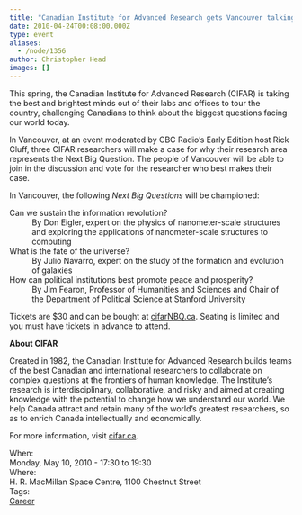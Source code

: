 ```yaml
---
title: "Canadian Institute for Advanced Research gets Vancouver talking  about The Next Big Question"
date: 2010-04-24T00:08:00.000Z
type: event
aliases:
  - /node/1356
author: Christopher Head
images: []
---
```


<div class="field field-name-body field-type-text-with-summary field-label-hidden"><div class="field-items"><div class="field-item even"><p>This spring, the Canadian Institute for Advanced Research (CIFAR) is taking the best and brightest minds out of their labs and offices to tour the country, challenging Canadians to think about the biggest questions facing our world today.</p>
<p>In Vancouver, at an event moderated by CBC Radio&#x2019;s Early Edition host Rick Cluff, three CIFAR researchers will make a case for why their research area represents the Next Big Question. The people of Vancouver will be able to join in the discussion and vote for the researcher who best makes their case.</p>
<p>In Vancouver, the following <em>Next Big Questions</em> will be championed:</p>
<dl>
<dt>Can we sustain the information revolution?</dt>
<dd>By Don Eigler, expert on the physics of nanometer-scale structures and exploring the applications of nanometer-scale structures to computing</dd>
<dt>What is the fate of the universe?</dt>
<dd>By Julio Navarro, expert on the study of the formation and evolution of galaxies</dd>
<dt>How can political institutions best promote peace and prosperity?</dt>
<dd>By Jim Fearon, Professor of Humanities and Sciences and Chair of the Department of Political Science at Stanford University</dd>
</dl>
<p>Tickets are $30 and can be bought at <a href="http://cifarnbq.ca/">cifarNBQ.ca</a>. Seating is limited and you must have tickets in advance to attend.</p>
<p><strong>About CIFAR</strong></p>
<p>Created in 1982, the Canadian Institute for Advanced Research builds teams of the best Canadian and international researchers to collaborate on complex questions at the frontiers of human knowledge. The Institute&#x2019;s research is interdisciplinary, collaborative, and risky and aimed at creating knowledge with the potential to change how we understand our world. We help Canada attract and retain many of the world&#x2019;s greatest researchers, so as to enrich Canada intellectually and economically.</p>
<p>For more information, visit <a href="http://cifar.ca/">cifar.ca</a>.</p>
</div></div></div><div class="field field-name-field-dates field-type-datetime field-label-above"><div class="field-label">When:&#xA0;</div><div class="field-items"><div class="field-item even"><span class="date-display-single">Monday, May 10, 2010 - <span class="date-display-range"><span class="date-display-start">17:30</span> to <span class="date-display-end">19:30</span></span></span></div></div></div><div class="field field-name-field-location field-type-text field-label-above"><div class="field-label">Where:&#xA0;</div><div class="field-items"><div class="field-item even">H. R. MacMillan Space Centre, 1100 Chestnut Street</div></div></div>    <footer>
    <div class="field field-name-field-tags field-type-taxonomy-term-reference field-label-above"><div class="field-label">Tags:&#xA0;</div><div class="field-items"><div class="field-item even"><a href="/career">Career</a></div></div></div>      </footer>